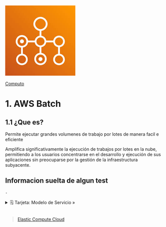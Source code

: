 ![Amazon EC2 Batch](../../00_assets/Computo/Batch-Logo.jpeg)

[Computo](../../Computo/)

# 1. AWS Batch

## 1.1 ¿Que es?

Permite ejecutar grandes volumenes de trabajo por lotes de manera facil e eficiente 

Amplifica significativamente la ejecución de trabajos por lotes en la nube, permitiendo a los usuarios concentrarse en el desarrollo y ejecución de sus aplicaciones sin preocuparse por la gestión de la infraestructura subyacente.

## Informacion suelta de algun test

    -

<details>
<summary>🗒 Tarjeta: Modelo de Servicio »</summary>

| Pertenece a:  |
| ---- |
| PaaS |

</details>


<br/>

> [Elastic Compute Cloud](./EC2.md)

<br/>
